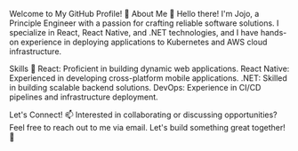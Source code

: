 Welcome to My GitHub Profile! 👋
About Me 🚀
Hello there! I'm Jojo, a Principle Engineer with a passion for crafting reliable software solutions. I specialize in React, React Native, and .NET technologies, and I have hands-on experience in deploying applications to Kubernetes and AWS cloud infrastructure.

Skills 💼
React: Proficient in building dynamic web applications.
React Native: Experienced in developing cross-platform mobile applications.
.NET: Skilled in building scalable backend solutions.
DevOps: Experience in CI/CD pipelines and infrastructure deployment.

Let's Connect! 📫
Interested in collaborating or discussing opportunities? Feel free to reach out to me via email. Let's build something great together! 🌟
